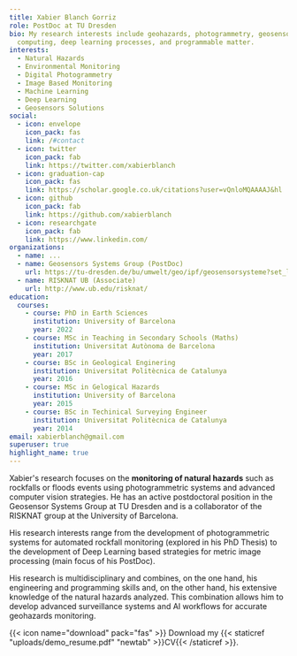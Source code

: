 ```yaml
---
title: Xabier Blanch Gorriz
role: PostDoc at TU Dresden
bio: My research interests include geohazards, photogrammetry, geosensors
  computing, deep learning processes, and programmable matter.
interests:
  - Natural Hazards
  - Environmental Monitoring
  - Digital Photogrammetry
  - Image Based Monitoring
  - Machine Learning
  - Deep Learning
  - Geosensors Solutions
social:
  - icon: envelope
    icon_pack: fas
    link: /#contact
  - icon: twitter
    icon_pack: fab
    link: https://twitter.com/xabierblanch
  - icon: graduation-cap
    icon_pack: fas
    link: https://scholar.google.co.uk/citations?user=vQnloMQAAAAJ&hl
  - icon: github
    icon_pack: fab
    link: https://github.com/xabierblanch
  - icon: researchgate
    icon_pack: fab
    link: https://www.linkedin.com/
organizations:
  - name: ...
  - name: Geosensors Systems Group (PostDoc)
    url: https://tu-dresden.de/bu/umwelt/geo/ipf/geosensorsysteme?set_language=en
  - name: RISKNAT UB (Associate)
    url: http://www.ub.edu/risknat/
education:
  courses:
    - course: PhD in Earth Sciences
      institution: University of Barcelona
      year: 2022
    - course: MSc in Teaching in Secondary Schools (Maths)
      institution: Universitat Autònoma de Barcelona
      year: 2017
    - course: BSc in Geological Enginering
      institution: Universitat Politècnica de Catalunya
      year: 2016
    - course: MSc in Gelogical Hazards
      institution: University of Barcelona
      year: 2015
    - course: BSc in Techinical Surveying Engineer
      institution: Universitat Politècnica de Catalunya
      year: 2014
email: xabierblanch@gmail.com
superuser: true
highlight_name: true
---
```

Xabier's research focuses on the **monitoring of natural hazards** such as rockfalls or floods events using photogrammetric systems and advanced computer vision strategies. He has an active postdoctoral position in the Geosensor Systems Group at TU Dresden and is a collaborator of the RISKNAT group at the University of Barcelona.

His research interests range from the development of photogrammetric systems for automated rockfall monitoring (explored in his PhD Thesis) to the development of Deep Learning based strategies for metric image processing (main focus of his PostDoc).

His research is multidisciplinary and combines, on the one hand, his engineering and programming skills and, on the other hand, his extensive knowledge of the natural hazards analyzed. This combination allows him to develop advanced surveillance systems and AI workflows for accurate geohazards monitoring.

{{< icon name="download" pack="fas" >}} Download my {{< staticref "uploads/demo_resume.pdf" "newtab" >}}CV{{< /staticref >}}.